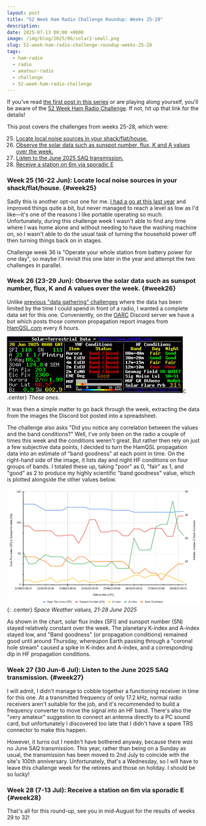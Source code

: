 ```yaml
---
layout: post
title: "52 Week Ham Radio Challenge Roundup: Weeks 25-28"
description: 
date: 2025-07-13 00:00 +0000
image: /img/blog/2025/06/solar2-small.png
slug: 52-week-ham-radio-challenge-roundup-weeks-25-28
tags:
  - ham-radio
  - radio
  - amateur-radio
  - challenge
  - 52-week-ham-radio-challenge
---
```


If you've read [the first post in this series](/blog/52-week-ham-radio-challenge-roundup-weeks-1-4/) or are playing along yourself, you'll be aware of the [52 Week Ham Radio Challenge](https://hamchallenge.org/). If not, hit up that link for the details!

This post covers the challenges from weeks 25-28, which were:

<ol start="25">
  <li><a href="#week25">Locate local noise sources in your shack/flat/house.</a></li>
  <li><a href="#week26">Observe the solar data such as sunspot number, flux, K and A values over the week.</a></li>
  <li><a href="#week27">Listen to the June 2025 SAQ transmission.</a></li>
  <li><a href="#week28">Receive a station on 6m via sporadic E</a></li>
</ol>

### Week 25 (16-22 Jun): Locate local noise sources in your shack/flat/house. {#week25}

Sadly this is another opt-out one for me. [I had a go at this last year](/blog/shack-qrm-hunt-2024-edition/) and improved things quite a bit, but never managed to reach a level as low as I'd like&mdash;it's one of the reasons I like portable operating so much. Unfortunately, during this challenge week I wasn't able to find any time where I was home alone and without needing to have the washing machine on, so I wasn't able to do the usual task of turning the household power off then turning things back on in stages.

Challenge week 36 is "Operate your whole station from battery power for one day", so maybe I'll revisit this one later in the year and attempt the two challenges in parallel.

### Week 26 (23-29 Jun): Observe the solar data such as sunspot number, flux, K and A values over the week. {#week26}

Unlike [previous "data gathering" challenges](/blog/52-week-ham-radio-challenge-roundup-weeks-13-16/#week15) where the data has been limited by the time I could spend in front of a radio, I wanted a complete data set for this one. Conveniently, on the [OARC](https://www.oarc.uk/) Discord server we have a bot which posts those common propagation report images from [HamQSL.com](https://www.hamqsl.com/) every 6 hours.

![Propagation report image](/img/blog/2025/06/solar.png){: .center}
*These ones.*

It was then a simple matter to go back through the week, extracting the data from the images the Discord bot posted into a spreadsheet.

The challenge also asks "Did you notice any correlation between the values and the band conditions?" Well, I've only been on the radio a couple of times this week and the conditions weren't great. But rather then rely on just a few subjective data points, I decided to turn the HamQSL propagation data into an estimate of "band goodness" at each point in time. On the right-hand side of the image, it lists day and night HF conditions on four groups of bands. I totaled these up, taking "poor" as 0, "fair" as 1, and "good" as 2 to produce my highly scientific "band goodness" value, which is plotted alongside the other values below.

![Chart of changing values over the course of the week](/img/blog/2025/06/solar2.png){: .center}
*Space Weather values, 21-28 June 2025*

As shown in the chart, solar flux index (SFI) and sunspot number (SN) stayed relatively constant over the week. The planetary K-index and A-index stayed low, and "Band goodness" (or propagation conditions) remained good until around Thursday, whereupon Earth passing through a "coronal hole stream" caused a spike in K-index and A-index, and a corresponding dip in HF propagation conditions.

### Week 27 (30 Jun-6 Jul): Listen to the June 2025 SAQ transmission. {#week27}

I will admit, I didn't manage to cobble together a functioning receiver in time for this one. At a transmitted frequency of only 17.2 kHz, normal radio receivers aren't suitable for the job, and it's recommended to build a frequency converter to move the signal into an HF band. There's also the "very amateur" suggestion to connect an antenna directly to a PC sound card, but unfortunately I discovered too late that I didn't have a spare TRS connector to make this happen.

However, it turns out I needn't have bothered anyway, because there *was* no June SAQ transmission. This year, rather than being on a Sunday as usual, the transmission has been moved to 2nd July to coincide with the site's 100th anniversary. Unfortunately, that's a Wednesday, so I will have to leave this challenge week for the retirees and those on holiday. I should be so lucky!

### Week 28 (7-13 Jul): Receive a station on 6m via sporadic E {#week28}

That's all for this round-up, see you in mid-August for the results of weeks 29 to 32!